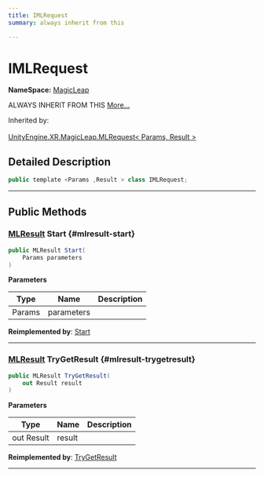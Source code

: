 ```yaml
---
title: IMLRequest
summary: always inherit from this 

---
```


# IMLRequest



**NameSpace:** 
[MagicLeap](/versioned_docs/version-14-Jun-2023/unity-api/api/UnityEngine.XR.MagicLeap/UnityEngine.XR.MagicLeap.md) 


ALWAYS INHERIT FROM THIS   [More...](#detailed-description)  


Inherited by: <br></br>[UnityEngine.XR.MagicLeap.MLRequest< Params, Result >](/versioned_docs/version-14-Jun-2023/unity-api/api/UnityEngine.XR.MagicLeap/UnityEngine.XR.MagicLeap.MLRequest.md)



## Detailed Description

```csharp
public template <Params ,Result > class IMLRequest; 
```






-----------



## Public Methods

### [MLResult](/versioned_docs/version-14-Jun-2023/unity-api/api/UnityEngine.XR.MagicLeap/UnityEngine.XR.MagicLeap.MLResult.md) Start {#mlresult-start}

```csharp
public MLResult Start(
    Params parameters
)
```


**Parameters**

| Type | Name  | Description  | 
|--|--|--|
| Params |parameters||




**Reimplemented by**: [Start](/versioned_docs/version-14-Jun-2023/unity-api/api/UnityEngine.XR.MagicLeap/UnityEngine.XR.MagicLeap.MLRequest.md#abstract-start)



-----------

### [MLResult](/versioned_docs/version-14-Jun-2023/unity-api/api/UnityEngine.XR.MagicLeap/UnityEngine.XR.MagicLeap.MLResult.md) TryGetResult {#mlresult-trygetresult}

```csharp
public MLResult TryGetResult(
    out Result result
)
```


**Parameters**

| Type | Name  | Description  | 
|--|--|--|
| out Result |result||




**Reimplemented by**: [TryGetResult](/versioned_docs/version-14-Jun-2023/unity-api/api/UnityEngine.XR.MagicLeap/UnityEngine.XR.MagicLeap.MLRequest.md#abstract-trygetresult)



-----------


